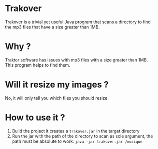 # Trakover

Trakover is a trivial yet useful Java program that scans a directory to find the mp3 files that have a size greater than 1MB.

# Why ?

Traktor software has issues with mp3 files with a size greater than 1MB. This program helps to find them.

# Will it resize my images ?

No, it will only tell you which files you should resize.

# How to use it ?

1. Build the project it creates a `trakover.jar` in the target directory
2. Run the jar with the path of the directory to scan as sole argument, the path must be absolute to work: `java -jar trakover.jar /musique`

